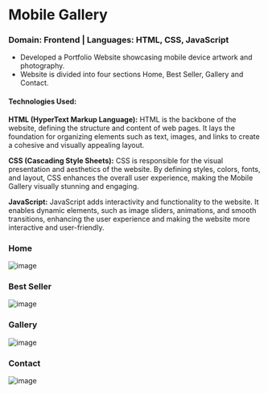 # Mobile Gallery
### Domain: Frontend | Languages: HTML, CSS, JavaScript

- Developed a Portfolio Website showcasing mobile device artwork and 
photography.
- Website is divided into four sections Home, Best Seller, Gallery and 
Contact.

#### Technologies Used:

**HTML (HyperText Markup Language):** HTML is the backbone of the website, defining the structure and content of web pages. It lays the foundation for organizing elements such as text, images, and links to create a cohesive and visually appealing layout.

**CSS (Cascading Style Sheets):** CSS is responsible for the visual presentation and aesthetics of the website. By defining styles, colors, fonts, and layout, CSS enhances the overall user experience, making the Mobile Gallery visually stunning and engaging.

**JavaScript:** JavaScript adds interactivity and functionality to the website. It enables dynamic elements, such as image sliders, animations, and smooth transitions, enhancing the user experience and making the website more interactive and user-friendly.



### Home
![image](https://github.com/king-ronin04/project-int/assets/103017387/b712320c-7634-4fd0-b379-549f9142bee7)


### Best Seller
![image](https://github.com/king-ronin04/project-int/assets/103017387/8891977f-baa7-4601-b908-f35f1f678cb8)



### Gallery
![image](https://github.com/king-ronin04/project-int/assets/103017387/c8d339c2-d0bf-4558-88e9-b9b1f4bf5bd5)



### Contact
![image](https://github.com/king-ronin04/project-int/assets/103017387/3908169f-aad7-4288-9259-3d97fff6b7cf)
